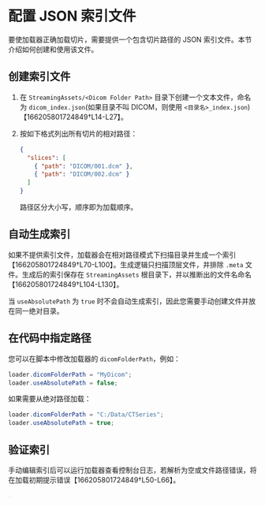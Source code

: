 # 配置 JSON 索引文件

要使加载器正确加载切片，需要提供一个包含切片路径的 JSON 索引文件。本节介绍如何创建和使用该文件。

## 创建索引文件

1. 在 `StreamingAssets/<Dicom Folder Path>` 目录下创建一个文本文件，命名为 `dicom_index.json`(如果目录不叫 DICOM，则使用 `<目录名>_index.json`)【166205801724849†L14-L27】。
2. 按如下格式列出所有切片的相对路径：

   ```json
   {
     "slices": [
       { "path": "DICOM/001.dcm" },
       { "path": "DICOM/002.dcm" }
     ]
   }
   ```

   路径区分大小写，顺序即为加载顺序。

## 自动生成索引

如果不提供索引文件，加载器会在相对路径模式下扫描目录并生成一个索引【166205801724849†L70-L100】。生成逻辑只扫描顶层文件，并排除 `.meta` 文件。生成后的索引保存在 `StreamingAssets` 根目录下，并以推断出的文件名命名【166205801724849†L104-L130】。

当 `useAbsolutePath` 为 `true` 时不会自动生成索引，因此您需要手动创建文件并放在同一绝对目录。

## 在代码中指定路径

您可以在脚本中修改加载器的 `dicomFolderPath`，例如：

```csharp
loader.dicomFolderPath = "MyDicom";
loader.useAbsolutePath = false;
```

如果需要从绝对路径加载：

```csharp
loader.dicomFolderPath = "C:/Data/CTSeries";
loader.useAbsolutePath = true;
```

## 验证索引

手动编辑索引后可以运行加载器查看控制台日志，若解析为空或文件路径错误，将在加载初期提示错误【166205801724849†L50-L66】。

![索引配置示意图](./images/placeholder.png)
